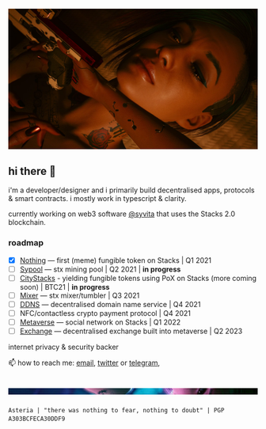 ![Alt text](headerupdated.png "a title")

## hi there 👋

i'm a developer/designer and i primarily build decentralised apps, protocols & smart contracts. i mostly work in typescript & clarity. 

currently working on web3 software [@syvita](https://github.com/syvita) that uses the Stacks 2.0 blockchain.

### roadmap

- [x] [Nothing](https://github.com/syvita/nothing) — first (meme) fungible token on Stacks | Q1 2021
- [ ] [Sypool](https://github.com/syvita/sypool) — stx mining pool | Q2 2021 |  **in progress**
- [ ] [CityStacks](https://github.com/citycoins) - yielding fungible tokens using PoX on Stacks (more coming soon) | BTC21 |  **in progress**
- [ ] [Mixer](https://github.com/syvita/mixer) — stx mixer/tumbler | Q3 2021
- [ ] [DDNS](https://github.com/syvita/ddns) — decentralised domain name service | Q4 2021
- [ ] NFC/contactless crypto payment protocol | Q4 2021
- [ ] [Metaverse](https://github.com/syvita/node) — social network on Stacks | Q1 2022
- [ ] [Exchange](https://github.com/syvita/exchange) — decentralised exchange built into metaverse | Q2 2023

internet privacy & security backer

📫 how to reach me: [email](mailto:pxydn@protonmail.com), [twitter](https://twitter.com/pxydn) or [telegram](https://t.me/pxydn), 

![Alt text](footer.png "a title")
---
`Asteria | "there was nothing to fear, nothing to doubt" | PGP A303BCFECA30DDF9` 
